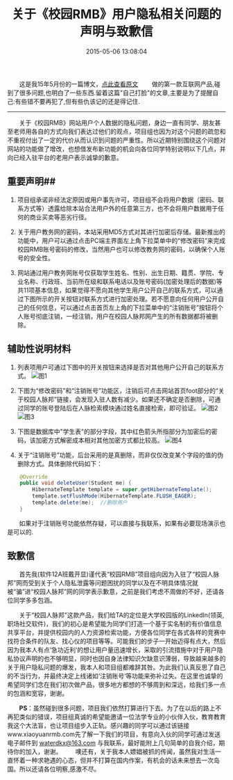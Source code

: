 ﻿---
title: 关于《校园RMB》用户隐私相关问题的声明与致歉信
date: 2015-05-06 13:08:04
categories: Before 2016

---

&#160; &#160; &#160; &#160;这是我15年5月份的一篇博文，[点此查看原文][1]
&#160; &#160; &#160; &#160;做的第一款互联网产品,碰到了很多问题,也明白了一些东西.留着这篇"自己打脸"的文章,主要是为了提醒自己:有些错不要再犯了,但有些仇该记的还是得记住.

----------

&#160; &#160; &#160; &#160;关于《校园RMB》网站用户个人数据的隐私问题，身边一直有同学、朋友甚至老师用各自的方式向我们表达过他们的观点，项目组也因为对这个问题的疏忽和不重视付出了一定的代价从而认识到问题的严重性。所以近期特别围绕这个问题对网站的功能做了增改，也想借发布新功能的机会向各位同学特别说明以下几点，并向已经入驻平台的老用户表示诚挚的歉意。

## 重要声明##

 1. 项目组承诺非经法定原因或用户事先许可，项目组不会将用户数据（密码、联系方式等）透露给除本站合法用户外的任意第三方，也不会将用户数据用于任何的商业买卖等恶劣行径。 
       
 2. 关于用户教务网的密码，本站采用MD5方式对其进行加密后存储。最新推出的功能中，用户可以通过点击PC端主界面左上角下拉菜单中的“修改密码”来完成校园RMB账号密码的修改，当然用户也可以修改教务网的密码，以确保个人账号的安全性。

 1. 网站通过用户教务网账号仅获取学生姓名、性别、出生日期、籍贯、学院、专业名称、行政班、当前所在级和联系电话以及账号密码(加密处理后的数据)等共11项基本信息，如果觉得不愿向其他学生用户公开自己的联系方式，可以通过下图所示的开关按钮对联系方式进行加密处理。若不愿意向任何用户公开自己的任何信息，可以通过点击首页左上角的下拉菜单中的“注销账号”按钮将个人账号彻底注销，一经注销，用户在校园人脉邦网产生的所有数据都将被删除。

## 辅助性说明材料 ##

 1. 列表项用户可通过下图中的开关按钮来选择是否对其他用户公开自己的联系方式。
![图1][2]
 2. 下图为“修改密码”和“注销账号”功能区，注销后可点击网站首页foot部分的“关于校园人脉邦”链接，会发现入驻人数有减少。如果还不确定是否删除，可通过同学的账号登陆后在人脉检索模块通过姓名直接检索，即可验证。
![图2][3]
![图3][4]

 3. 下图是数据库中"学生表"的部分字段，其中红色箭头所指部分为加密后的密码，该加密方式解密成本相对其他加密方式都比较高。
![图4][5]

 4. 关于“注销账号”功能，后台采用的是真删除，而非仅仅改变某个字段的值的伪删除方式。具体删除代码如下：
```java
    @Override
    public void deleteUser(Student me) {
        HibernateTemplate template = super.getHibernateTemplate();
        template.setFlushMode(HibernateTemplate.FLUSH_EAGER);
        template.delete(me);  //删除用户
    }
```

&#160; &#160; &#160; &#160;如果对于注销账号功能依然存疑，可以直接与我联系，如果有必要现场演示也是可以的.

## 致歉信 ##

&#160; &#160; &#160; &#160;首先我(软件12A班戴开显)谨代表“校园RMB”项目组向因为入驻了“校园人脉邦”网而受到关于个人隐私泄露等问题困扰的同学以及在不明具体情况就被“骗”进“校园人脉邦”网的同学表示歉意，之前是我们考虑不周做的不好，还请各位同学多多包涵。

&#160; &#160; &#160; &#160;关于“校园人脉邦”这款产品，我们给TA的定位是大学校园版的LinkedIn(领英,职场社交软件)，我们的初心是希望能为同学们打造一个基于实名制的有价值信息共享平台，并提供校园内的人力资源检索功能，方便各位同学在各式各样的竞赛中找符合条件的队友、找心仪的项目等等。可能我们的步子一开始迈得有点大，然后因为我本人有点‘急功近利’的想让用户量迅速增长，采取的引流措施中对于用户隐私协议声明的也不够明显，同时也因自身法律知识欠缺意识薄弱，导致越来越多的关于用户隐私问题的爆发，我本人和项目组都难辞其咎。为此我们认真反思了自己的不当行为，并最终决定上线诸如‘注销账号’等功能来弥补过失。在这里也诚挚的希望同学们念在我们初次做产品，很多地方都想的不够周到和深远，给我们多一点的包涵和宽容，谢谢。

&#160; &#160; &#160; &#160;**PS**：虽然碰到很多问题，项目我们依然打算进行下去。为了在以后的路上不再犯类似的错误，项目组真诚的希望能邀请一位法学专业的小伙伴入伙，教育教育我这个大法盲，也让项目组步入正轨。感兴趣的同学可以通过该链接www.xiaoyuanrmb.com先了解一下我们的项目，有意向入伙的同学可通过发送电子邮件到  waterdkx@163.com  与我联系，最好能附上几句简单的自我介绍，期待你的加入，谢谢。 
&#160; &#160; &#160; &#160;噢还有，关于我本人嫖娼被抓的传闻，虽然我对生活一直怀着一种求艳遇的心态，但并不打算在国内作案，有机会的话未来想去一次岛国。所以还请各位明察,感激不尽。
 


  [1]: http://user.qzone.qq.com/935961250/2
  [2]: http://img5.duitang.com/uploads/item/201601/24/20160124173458_BSK3R.png
  [3]: http://img4.duitang.com/uploads/item/201601/24/20160124173514_yG2du.thumb.700_0.png
  [4]: http://cdn.duitang.com/uploads/item/201601/24/20160124173523_F54Yx.png
  [5]: http://r.photo.store.qq.com/psb?/V12Ygc7P0WPY9F/HB43v8.ovxzWMJytl6a9G1cKKDaGmKUIdnFOTFsGc.c!/o/dB4AAAAAAAAA&ek=1&kp=1&pt=0&bo=bwI9AG8CPQADACU!&su=195422273&sce=0-12-12&rf=2-9

